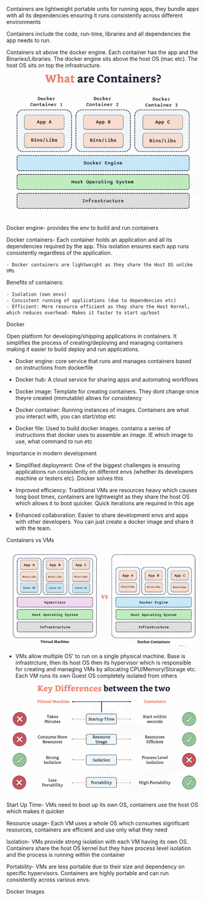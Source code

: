 
Containers are lightweight portable units for running apps, they bundle apps with all its dependencies ensuring it runs consistently across different environments

Containers include the code, run-time, libraries and all dependencies the app needs to run. 

Containers sit above the docker engine. Each container has the app and the Binaries/Libraries. The docker engine sits above the host OS (mac etc). The host OS sits on top the infrastructure. 

![alt text](image.png)

Docker engine- provides the env to build and run containers

Docker containers- Each container holds an application and all its dependencies required by the app. This isolation ensures each app runs consistently regardless of the application.

    - Docker containers are lightweight as they share the Host OS unlike VMs

Benefits of containers:

    - Isolation (own envs)
    - Consistent running of applications (due to dependencies etc)
    - Efficient: More resource efficient as they share the Host Kernel, which reduces overhead- Makes it faster to start up/boot

Docker

Open platform for developing/shipping applications in containers. It simplifies the process of creating/deploying and managing containers making it easier to build deploy and run applications.

- Docker engine: core service that runs and manages containers based on instructions from dockerfile

- Docker hub: A cloud service for sharing apps and automating workflows

- Docker image: Template for creating containers. They dont change once theyre created (immutable) allows for consistency

- Docker container: Running instances of images. Containers are what you interact with, you can start/stop etc

- Docker file: Used to build docker images. contains a series of instructions that docker uses to assemble an image. IE which image to use, what command to run etc


Importance in modern development

- Simplified deployment: One of the biggest challenges is ensuring applications run consistently on different envs (whether its developers machine or testers etc). Docker solves this

- Improved efficiency: Traditional VMs are resources heavy which causes long boot times, containers are lightweight as they share the host OS which allows it to boot quicker. Quick iterations are required in this age

- Enhanced collaboration: Easier to share development envs and apps with other developers. You can just create a docker image and share it with the team.

Containers vs VMs

![alt text](image-1.png)

- VMs allow multiple OS' to run on a single physical machine. Base is infrastrcture, then its host OS then its hypervisor which is responsible for creating and managing VMs by allocating CPU/Memory/Storage etc. Each VM runs its own Guest OS completely isolated from others 

![alt text](image-2.png)

Start Up Time- VMs need to boot up its own OS, containers use the host OS which makes it quicker

Resource usage- Each VM uses a whole OS which consumes significant resources, containers are efficient and use only what they need

Isolation- VMs provide strong isolation with each VM having its own OS. Containers share the host OS kernel but they have process level isolation and the process is running within the container

Portability- VMs are less portable due to their size and dependency on specific hypervisors. Containers are highly portable and can run consistently across various envs.


Docker Images

